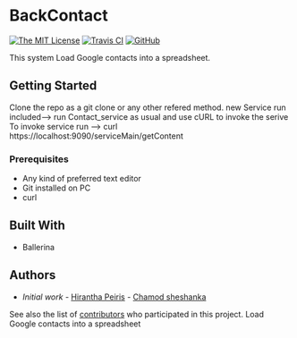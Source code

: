 # BackContact
[![The MIT License](https://img.shields.io/badge/license-MIT-orange.svg?style=flat-square)](http://opensource.org/licenses/MIT)
[![Travis CI](https://img.shields.io/travis/vscode/BackContact.svg?style=flat-square)](https://travis-ci.org/vscode/BackContact)
[![GitHub](https://img.shields.io/github/forks/Shehanka/BackContact.svg?style=flat-square)](https://github.com/Shehanka/BackContact/network)


This system Load Google contacts into a spreadsheet. 

## Getting Started

Clone the repo as a git clone or any other refered method.
new Service run included--> 
run Contact_service as usual and use cURL to invoke the serive
To invoke service run  -->
curl https://localhost:9090/serviceMain/getContent
### Prerequisites

* Any kind of preferred text editor
* Git installed on PC
* curl
## Built With

* Ballerina

## Authors

* *Initial work* - [Hirantha Peiris](https://github.com/hiranthaPeiris)
                 - [Chamod sheshanka](https://github.com/heshancs) 
                 
See also the list of [contributors]() who participated in this project.
Load Google contacts into a spreadsheet

